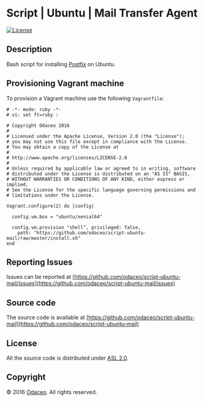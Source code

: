 # Script | Ubuntu | Mail Transfer Agent

[![License](https://img.shields.io/github/license/odaceo/script-ubuntu-mail.svg)](LICENSE)

## Description

Bash script for installing [Postfix](http://www.postfix.org) on Ubuntu.

## Provisioning Vagrant machine

To provision a Vagrant machine use the following ``Vagrantfile``:

``` shell
# -*- mode: ruby -*-
# vi: set ft=ruby :

# Copyright Odaceo 2016
#
# Licensed under the Apache License, Version 2.0 (the "License");
# you may not use this file except in compliance with the License.
# You may obtain a copy of the License at
#
# http://www.apache.org/licenses/LICENSE-2.0
#
# Unless required by applicable law or agreed to in writing, software
# distributed under the License is distributed on an "AS IS" BASIS,
# WITHOUT WARRANTIES OR CONDITIONS OF ANY KIND, either express or implied.
# See the License for the specific language governing permissions and
# limitations under the License.

Vagrant.configure(2) do |config|

  config.vm.box = "ubuntu/xenial64"
  
  config.vm.provision "shell", privileged: false, 
    path: "https://github.com/odaceo/script-ubuntu-mail/raw/master/install.sh"
end
```

## Reporting Issues

Issues can be reported at [https://github.com/odaceo/script-ubuntu-mail/issues](https://github.com/odaceo/script-ubuntu-mail/issues)

## Source code

The source code is available at [https://github.com/odaceo/script-ubuntu-mail](https://github.com/odaceo/script-ubuntu-mail)

## License

All the source code is distributed under [ASL 2.0](LICENSE).

## Copyright

© 2016 [Odaceo](http://odaceo.ch). All rights reserved.